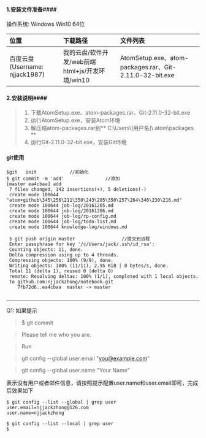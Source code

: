 #### 1.安装文件准备####

操作系统: Windows Win10  64位

|位置|下载路径|文件列表
|:------|:------|:------|
|百度云盘(Username: njjack1987) |我的云盘/软件开发/web前端html+js/开发环境/win10|AtomSetup.exe、atom-packages.rar、Git-2.11.0-32-bit.exe|

#### 2.安装说明####

>1. 下载AtomSetup.exe、atom-packages.rar、Git-2.11.0-32-bit.exe
>2. 运行AtomSetup.exe，安装Atom环境
>3. 解压缩atom-packages.rar到** C:\\Users\\[用户名]\\.atom\\packages **
>4. 运行Git-2.11.0-32-bit.exe，安装Git环境


#### git使用

```
$git   init            //初始化
$ git commit -m 'add'               //添加
[master ea4cbaa] add
 7 files changed, 142 insertions(+), 5 deletions(-)
 create mode 100644 "atom+github\345\256\211\350\243\205\350\257\264\346\230\216.md"
 create mode 100644 job-log/20161205.md
 create mode 100644 job-log/20161206.md
 create mode 100644 job-log/rp-config.md
 create mode 100644 job-log/todo-list.md
 create mode 100644 knowledge-log/windows.md

 $ git push origin master                 //提交到远程
 Enter passphrase for key '/c/Users/jack/.ssh/id_rsa':
 Counting objects: 11, done.
 Delta compression using up to 4 threads.
 Compressing objects: 100% (9/9), done.
 Writing objects: 100% (11/11), 2.95 KiB | 0 bytes/s, done.
 Total 11 (delta 1), reused 0 (delta 0)
 remote: Resolving deltas: 100% (1/1), completed with 1 local objects.
 To github.com:njjackzhong/notebook.git
    7fb72d6..ea4cbaa  master -> master


```

_________

Q1:  如果提示

>$ git commit  

>  Please tell me who you are.  

>Run

>  git config --global user.email "you@example.com"

>  git config --global user.name "Your Name"

表示没有用户或者邮件信息，请按照提示配置user.name和user.email即可，完成后效果如下

```
$ git config --list --global | grep user
user.email=njjackzhong@126.com
user.name=njjackzhong

$ git config --list --local | grep user
$



```
